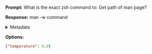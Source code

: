 **Prompt:**
What is the exact zsh command to: Get path of man page?


**Response:**
man -w command

<details><summary>Metadata</summary>

- Duration: 1415 ms
- Datetime: 2023-09-04T22:41:46.342696
- Model: gpt-4-0613

</details>

**Options:**
```json
{"temperature": 0.0}
```

